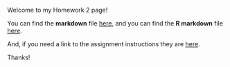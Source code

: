 Welcome to my Homework 2 page! 

You can find the **markdown** file [here](https://github.com/STAT545-UBC-students/hw02-schignel/blob/master/hw02-schignel.md), and you can find the **R markdown** file [here](https://github.com/STAT545-UBC-students/hw02-schignel/blob/master/hw02-schignel.Rmd).

And, if you need a link to the assignment instructions they are [here](http://stat545.com/Classroom/assignments/hw02/hw02.html).

Thanks!

